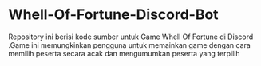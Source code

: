 # Whell-Of-Fortune-Discord-Bot
Repository ini berisi kode sumber untuk Game Whell Of Fortune di Discord .Game ini memungkinkan pengguna untuk memainkan  game dengan cara memilih peserta secara acak dan mengumumkan peserta yang terpilih 
